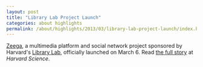 ```yaml
---
layout: post
title: "Library Lab Project Launch"
categories: about highlights
permalink: /about/highlights/2013/03/library-lab-project-launch/index.html
---
```

<p><a href="http://zeega.com/" target="_blank">Zeega</a>, a multimedia platform and social network project sponsored by Harvard's <a href="http://osc.hul.harvard.edu/liblab">Library Lab</a>, officially launched on March 6. Read <a href="http://news.harvard.edu/gazette/story/2013/03/alpha-beta-zeega/?utm_source=SilverpopMailing&amp;utm_medium=email&amp;utm_campaign=03.06.13%2520%281%29" target="_blank">the full story</a> at <em>Harvard Science</em>.</p>
